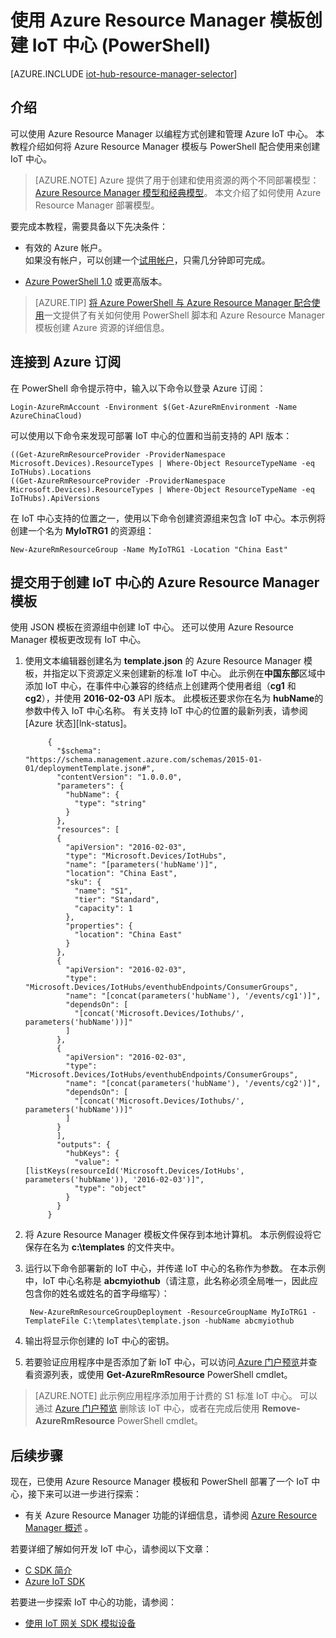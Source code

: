 <properties
    pageTitle="使用模板创建 Azure IoT 中心 (PowerShell) | Azure"
    description="如何使用 Azure Resource Manager 模板和 PowerShell 创建 IoT 中心。"
    services="iot-hub"
    documentationcenter=""
    author="dominicbetts"
    manager="timlt"
    editor="" />
<tags
    ms.assetid="7eade855-c289-4ffb-b5ef-02be8c5f670f"
    ms.service="iot-hub"
    ms.devlang="multiple"
    ms.topic="article"
    ms.tgt_pltfrm="na"
    ms.workload="na"
    ms.date="02/24/2017"
    wacn.date="05/15/2017"
    ms.author="dobett"
    ms.translationtype="Human Translation"
    ms.sourcegitcommit="457fc748a9a2d66d7a2906b988e127b09ee11e18"
    ms.openlocfilehash="46f44171701ceea3c526e6cb5ab48a7eee67dbc8"
    ms.contentlocale="zh-cn"
    ms.lasthandoff="05/05/2017" />

# <a name="create-an-iot-hub-using-azure-resource-manager-template-powershell"></a>使用 Azure Resource Manager 模板创建 IoT 中心 (PowerShell)
[AZURE.INCLUDE [iot-hub-resource-manager-selector](../../includes/iot-hub-resource-manager-selector.md)]

## <a name="introduction"></a>介绍
可以使用 Azure Resource Manager 以编程方式创建和管理 Azure IoT 中心。 本教程介绍如何将 Azure Resource Manager 模板与 PowerShell 配合使用来创建 IoT 中心。

> [AZURE.NOTE]
> Azure 提供了用于创建和使用资源的两个不同部署模型：[Azure Resource Manager 模型和经典模型](/documentation/articles/resource-manager-deployment-model/)。  本文介绍了如何使用 Azure Resource Manager 部署模型。
> 
> 

要完成本教程，需要具备以下先决条件：

* 有效的 Azure 帐户。 <br/>如果没有帐户，可以创建一个[试用帐户][lnk-free-trial]，只需几分钟即可完成。
- [Azure PowerShell 1.0][lnk-powershell-install] 或更高版本。

> [AZURE.TIP]
> [将 Azure PowerShell 与 Azure Resource Manager 配合使用][lnk-powershell-arm]一文提供了有关如何使用 PowerShell 脚本和 Azure Resource Manager 模板创建 Azure 资源的详细信息。 

## <a name="connect-to-your-azure-subscription"></a>连接到 Azure 订阅

在 PowerShell 命令提示符中，输入以下命令以登录 Azure 订阅：


	Login-AzureRmAccount -Environment $(Get-AzureRmEnvironment -Name AzureChinaCloud)


可以使用以下命令来发现可部署 IoT 中心的位置和当前支持的 API 版本：


	((Get-AzureRmResourceProvider -ProviderNamespace Microsoft.Devices).ResourceTypes | Where-Object ResourceTypeName -eq IoTHubs).Locations
	((Get-AzureRmResourceProvider -ProviderNamespace Microsoft.Devices).ResourceTypes | Where-Object ResourceTypeName -eq IoTHubs).ApiVersions


在 IoT 中心支持的位置之一，使用以下命令创建资源组来包含 IoT 中心。本示例将创建一个名为 **MyIoTRG1** 的资源组：


	New-AzureRmResourceGroup -Name MyIoTRG1 -Location "China East"

## <a name="submit-an-azure-resource-manager-template-to-create-an-iot-hub"></a>提交用于创建 IoT 中心的 Azure Resource Manager 模板
使用 JSON 模板在资源组中创建 IoT 中心。 还可以使用 Azure Resource Manager 模板更改现有 IoT 中心。

1. 使用文本编辑器创建名为 **template.json** 的 Azure Resource Manager 模板，并指定以下资源定义来创建新的标准 IoT 中心。 此示例在**中国东部**区域中添加 IoT 中心，在事件中心兼容的终结点上创建两个使用者组（**cg1** 和 **cg2**），并使用 **2016-02-03** API 版本。 此模板还要求你在名为 **hubName**的参数中传入 IoT 中心名称。 有关支持 IoT 中心的位置的最新列表，请参阅 [Azure 状态][lnk-status]。

    
		    {
		      "$schema": "https://schema.management.azure.com/schemas/2015-01-01/deploymentTemplate.json#",
		      "contentVersion": "1.0.0.0",
		      "parameters": {
		        "hubName": {
		          "type": "string"
		        }
		      },
		      "resources": [
		      {
		        "apiVersion": "2016-02-03",
		        "type": "Microsoft.Devices/IotHubs",
		        "name": "[parameters('hubName')]",
		        "location": "China East",
		        "sku": {
		          "name": "S1",
		          "tier": "Standard",
		          "capacity": 1
		        },
		        "properties": {
		          "location": "China East"
		        }
		      },
		      {
		        "apiVersion": "2016-02-03",
		        "type": "Microsoft.Devices/IotHubs/eventhubEndpoints/ConsumerGroups",
		        "name": "[concat(parameters('hubName'), '/events/cg1')]",
		        "dependsOn": [
		          "[concat('Microsoft.Devices/Iothubs/', parameters('hubName'))]"
		        ]
		      },
		      {
		        "apiVersion": "2016-02-03",
		        "type": "Microsoft.Devices/IotHubs/eventhubEndpoints/ConsumerGroups",
		        "name": "[concat(parameters('hubName'), '/events/cg2')]",
		        "dependsOn": [
		          "[concat('Microsoft.Devices/Iothubs/', parameters('hubName'))]"
		        ]
		      }
		      ],
		      "outputs": {
		        "hubKeys": {
		          "value": "[listKeys(resourceId('Microsoft.Devices/IotHubs', parameters('hubName')), '2016-02-03')]",
		          "type": "object"
		        }
		      }
		    }
    

2. 将 Azure Resource Manager 模板文件保存到本地计算机。 本示例假设将它保存在名为 **c:\templates** 的文件夹中。
3. 运行以下命令部署新的 IoT 中心，并传递 IoT 中心的名称作为参数。 在本示例中，IoT 中心名称是 **abcmyiothub**（请注意，此名称必须全局唯一，因此应包含你的姓名或姓名的首字母缩写）：

    
		New-AzureRmResourceGroupDeployment -ResourceGroupName MyIoTRG1 -TemplateFile C:\templates\template.json -hubName abcmyiothub
    

4. 输出将显示你创建的 IoT 中心的密钥。
5. 若要验证应用程序中是否添加了新 IoT 中心，可以访问[ Azure 门户预览][lnk-azure-portal]并查看资源列表，或使用 **Get-AzureRmResource** PowerShell cmdlet。

> [AZURE.NOTE]
> 此示例应用程序添加用于计费的 S1 标准 IoT 中心。 可以通过 [Azure 门户预览][lnk-azure-portal] 删除该 IoT 中心，或者在完成后使用 **Remove-AzureRmResource** PowerShell cmdlet。

## <a name="next-steps"></a>后续步骤
现在，已使用 Azure Resource Manager 模板和 PowerShell 部署了一个 IoT 中心，接下来可以进一步进行探索：

- 有关 Azure Resource Manager 功能的详细信息，请参阅 [Azure Resource Manager 概述][lnk-azure-rm-overview] 。

若要详细了解如何开发 IoT 中心，请参阅以下文章：

- [C SDK 简介][lnk-c-sdk]
- [Azure IoT SDK][lnk-sdks]

若要进一步探索 IoT 中心的功能，请参阅：

* [使用 IoT 网关 SDK 模拟设备][lnk-gateway]

<!-- Links -->
[lnk-free-trial]: /pricing/1rmb-trial/
[lnk-azure-portal]: https://portal.azure.cn/
[lnk-powershell-install]: /documentation/articles/powershell-install-configure/
[lnk-azure-rm-overview]: /documentation/articles/resource-group-overview/
[lnk-powershell-arm]: /documentation/articles/powershell-azure-resource-manager/

[lnk-c-sdk]: /documentation/articles/iot-hub-device-sdk-c-intro/
[lnk-sdks]: /documentation/articles/iot-hub-devguide-sdks/

[lnk-gateway]: /documentation/articles/iot-hub-linux-gateway-sdk-simulated-device/


<!--Update_Description:update meta properties-->